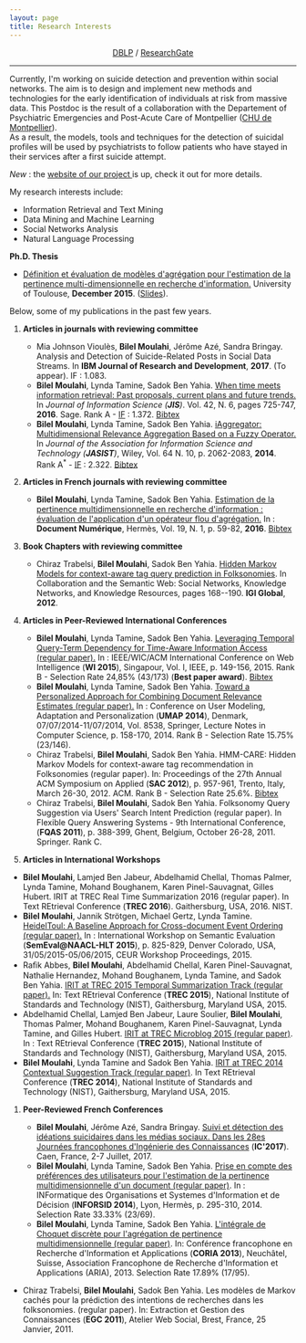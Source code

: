 ```yaml
---
layout: page
title: Research Interests
---
```


<div align="center">
<a href="http://dblp.uni-trier.de/pers/hd/m/Moulahi:Bilel" target="_blank">DBLP</a> / <a href="https://www.researchgate.net/profile/Bilel_Moulahi" target="_blank">ResearchGate</a> 
</div>

----

Currently, I'm working on suicide detection and prevention within social networks. The aim is to design and implement new methods and technologies for the early identification of individuals at risk from massive data. This Postdoc is the result of a collaboration with the Departement of Psychiatric Emergencies and Post-Acute Care of Montpellier ([CHU de Montpellier](http://www.chu-montpellier.fr/)).  
As a result, the models, tools and techniques for the detection of suicidal profiles will be used by psychiatrists to follow patients who have stayed in their services after a first suicide attempt.


<link href="//maxcdn.bootstrapcdn.com/font-awesome/4.1.0/css/font-awesome.min.css" rel="stylesheet">
<i class='fa fa-bell faa-ring animated fa-1x'>  New </i> :  the <a href = "http://advanse.lirmm.fr/dontdoit/">website of our project </a> is up, check it out for more details. 

My research interests include:

- Information Retrieval and Text Mining
- Data Mining and Machine Learning
- Social Networks Analysis
- Natural Language Processing

**Ph.D. Thesis**

   * [Définition et évaluation de modèles d'agrégation pour l'estimation de la pertinence multi-dimensionnelle en recherche d'information.](https://hal-univ-tlse2.archives-ouvertes.fr/tel-01249652/file/Thesis_Moulahi_2015.pdf) University of Toulouse, __December 2015__. ([Slides](http://www.slideshare.net/ptithacker/dfinition-et-valuation-de-modles-dagrgation-pour-lestimation-de-la-pertinence-multidimensionnelle-en-recherche-dinformation)).


Below, some of my publications in the past few years.  


1. **Articles in journals with reviewing committee**
   
   
   * Mia Johnson Vioulès, **Bilel Moulahi**, Jérôme Azé, Sandra Bringay. Analysis and Detection of Suicide-Related Posts in Social Data Streams. In **IBM Journal of Research and Development**, __2017__. (To appear). IF : 1.083.   
   * **Bilel Moulahi**, Lynda Tamine, Sadok Ben Yahia. [When time meets information retrieval: Past proposals, current plans and future trends.]( https://www.irit.fr/publis/IRIS/JIS2016_MTB.pdf) In <i>Journal of Information Science (__JIS__)</i>. Vol. 42, N. 6, pages 725-747, __2016__. Sage. Rank A - <a href = "https://goo.gl/Cwh7cuIF5"> [IF](https://goo.gl/W9HC24) </a> : 1.372. [Bibtex](http://dblp.uni-trier.de/rec/bibtex/journals/jis/MoulahiTY16)
   * **Bilel Moulahi**, Lynda Tamine, Sadok Ben Yahia. [iAggregator: Multidimensional Relevance Aggregation Based on a Fuzzy Operator.](https://www.irit.fr/publis/SIG/Moulahi_et_al_Jasist2014.pdf) In <i>Journal of the Association for Information Science and Technology (__JASIST__)</i>, Wiley, Vol. 64 N. 10, p. 2062-2083, __2014__. Rank A<sup>&#42;</sup> - [IF](goo.gl/BPgEKG) : 2.322. [Bibtex](http://dblp.uni-trier.de/rec/bibtex/journals/jasis/MoulahiTY14)
   
1. **Articles in French journals with reviewing committee**
	* **Bilel Moulahi**, Lynda Tamine, Sadok Ben Yahia. [Estimation de la pertinence multidimensionnelle en recherche d'information : évaluation de l'application d'un opérateur flou d'agrégation.](https://www.irit.fr/publis/IRIS/RevueDN2016_MTB.pdf) In : __Document Numérique__, Hermès, Vol. 19, N. 1, p. 59-82, __2016__. [Bibtex](http://dblp.uni-trier.de/rec/bibtex/journals/dn/MoulahiTY16)
1. **Book Chapters with reviewing committee**
    * Chiraz Trabelsi, **Bilel Moulahi**, Sadok Ben Yahia. [Hidden Markov Models for context-aware tag query prediction in Folksonomies](https://books.google.fr/books?id=yqOeBQAAQBAJ&pg=PA168&lpg=PA168&dq=Hidden+Markov+Models+for+context-aware+tag+query+prediction+in+Folksonomies.+In+Collaboration+and+the+Semantic+Web:+Social+Networks&source=bl&ots=avGg4p6FUM&sig=bUdbx-rxkMvchxL6_-DpYvjsPis&hl=en&sa=X&ved=0ahUKEwicotmR_o7QAhWG6RQKHcgoAkkQ6AEIIzAB#v=onepage&q=Hidden%20Markov%20Models%20for%20context-aware%20tag%20query%20prediction%20in%20Folksonomies.%20In%20Collaboration%20and%20the%20Semantic%20Web%3A%20Social%20Networks&f=false). In Collaboration and the Semantic Web: Social Networks, Knowledge Networks, and Knowledge Resources, pages 168--190. __IGI Global__, __2012__.
    
1. **Articles in Peer-Reviewed International Conferences**
    
   * **Bilel Moulahi**, Lynda Tamine, Sadok Ben Yahia. [Leveraging Temporal Query-Term Dependency for Time-Aware Information Access (regular paper).](https://www.irit.fr/publis/SIG/2015_WI_MTB.pdf) In : IEEE/WIC/ACM International Conference on Web Intelligence (__WI 2015__), Singapour, Vol. I, IEEE, p. 149-156, 2015. Rank B - Selection Rate 24,85% (43/173) (**Best paper award**). [Bibtex](http://dblp.uni-trier.de/rec/bibtex/conf/webi/MoulahiTY15)
   * **Bilel Moulahi**, Lynda Tamine, Sadok Ben Yahia. [Toward a Personalized Approach for Combining Document Relevance Estimates (regular paper).](https://www.irit.fr/publis/SIG/Moulahi_et_al_Umap2014.pdf) In : Conference on User Modeling, Adaptation and Personalization (__UMAP 2014__), Denmark, 07/07/2014-11/07/2014, Vol. 8538, Springer, Lecture Notes in Computer Science, p. 158-170, 2014.  Rank B - Selection Rate 15.75% (23/146). 
   * Chiraz Trabelsi, **Bilel Moulahi**, Sadok Ben Yahia. HMM-CARE: Hidden Markov Models for context-aware tag recommendation in Folksonomies (regular paper). In: Proceedings of the 27th Annual ACM Symposium on Applied (__SAC 2012__), p. 957-961, Trento, Italy, March 26-30, 2012. ACM.  Rank B - Selection Rate 25.6%. [Bibtex](http://dblp.uni-trier.de/rec/bibtex/conf/um/MoulahiTY14)
   * Chiraz Trabelsi, **Bilel Moulahi**, Sadok Ben Yahia. Folksonomy Query Suggestion via Users' Search Intent Prediction (regular paper). In Flexible Query Answering Systems - 9th International Conference, (__FQAS 2011__), p. 388-399, Ghent, Belgium, October 26-28, 2011. Springer. Rank C.

1. **Articles in International Workshops**

* **Bilel Moulahi**, Lamjed Ben Jabeur, Abdelhamid Chellal, Thomas Palmer, Lynda Tamine, Mohand Boughanem, Karen Pinel-Sauvagnat, Gilles Hubert. IRIT at TREC Real Time Summarization 2016 (regular paper). In Text REtrieval Conference (__TREC 2016__). Gaithersburg, USA, 2016. NIST.
* **Bilel Moulahi**, Jannik Strötgen, Michael Gertz, Lynda Tamine. [HeidelToul: A Baseline Approach for Cross-document Event Ordering (regular paper).](http://oatao.univ-toulouse.fr/15378/) In : International Workshop on Semantic Evaluation (__SemEval@NAACL-HLT 2015__), p. 825-829, Denver Colorado, USA, 31/05/2015-05/06/2015, CEUR Workshop Proceedings, 2015. 
*  Raﬁk Abbes, **Bilel Moulahi**, Abdelhamid Chellal, Karen Pinel-Sauvagnat, Nathalie Hernandez, Mohand Boughanem, Lynda Tamine, and Sadok Ben Yahia. [IRIT at TREC 2015 Temporal Summarization Track  (regular paper).](http://trec.nist.gov/act_part/conference/papers/IRIT-TS.pdf) In: Text REtrieval Conference (__TREC 2015__), National Institute of Standards and Technology (NIST), Gaithersburg, Maryland USA, 2015.
* Abdelhamid Chellal, Lamjed Ben Jabeur, Laure Soulier, **Bilel Moulahi**, Thomas Palmer, Mohand Boughanem, Karen Pinel-Sauvagnat, Lynda Tamine, and Gilles Hubert. [IRIT at TREC Microblog 2015 (regular paper)](http://trec.nist.gov/act_part/conference/papers/IRIT-MB.pdf). In : Text REtrieval Conference (__TREC 2015__), National Institute of Standards and Technology (NIST), Gaithersburg, Maryland USA, 2015. 
* **Bilel Moulahi**, Lynda Tamine and Sadok Ben Yahia. [IRIT at TREC 2014 Contextual Suggestion Track  (regular paper)](http://trec.nist.gov/pubs/trec23/papers/pro-IRIT_cs.pdf). In Text REtrieval Conference (__TREC 2014__), National Institute of Standards and Technology (NIST), Gaithersburg, Maryland USA, 2015.

1. **Peer-Reviewed French Conferences**

   * **Bilel Moulahi**, Jérôme Azé, Sandra Bringay. [Suivi et détection des idéations suicidaires dans les médias sociaux. Dans les 28es Journées francophones d'Ingénierie des Connaissances](https://hal.archives-ouvertes.fr/hal-01569464/document) (__IC'2017__). Caen, France, 2-7 Juillet, 2017.
   * **Bilel Moulahi**, Lynda Tamine, Sadok Ben Yahia. [Prise en compte des préférences des utilisateurs pour l'estimation de la pertinence multidimensionnelle d'un document (regular paper)](http://inforsid.fr/Lyon2014/wp-content/uploads/papiers/18_paper_42.pdf). In : INFormatique des Organisations et Systemes d'Information et de Décision (__INFORSID 2014__), Lyon, Hermès, p. 295-310, 2014. Selection Rate 33.33% (23/69).
   * **Bilel Moulahi**, Lynda Tamine, Sadok Ben Yahia. [L'intégrale de Choquet discrète pour l'agrégation de pertinence multidimensionnelle (regular paper)](http://coria.unine.ch/coria/coria2013_64.pdf). In: Conférence francophone en Recherche d'Information et Applications (__CORIA 2013__), Neuchâtel, Suisse, Association Francophone de Recherche d'Information et Applications (ARIA), 2013. Selection Rate 17.89% (17/95).
  *  Chiraz Trabelsi, **Bilel Moulahi**, Sadok Ben Yahia.  Les modèles de Markov cachés pour la prédiction des intentions de recherches dans les folksonomies. (regular paper). In: Extraction et Gestion des Connaissances (__EGC 2011__), Atelier Web Social, Brest, France, 25 Janvier, 2011.
    


